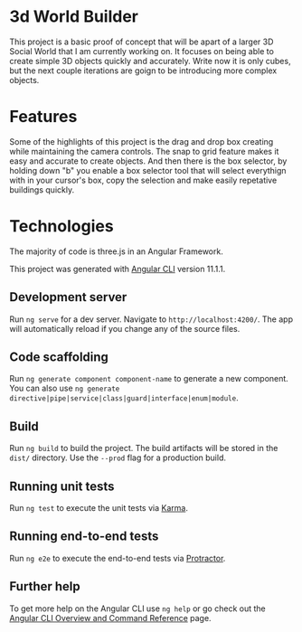 # 3d World Builder
This project is a basic proof of concept that will be apart of a larger 3D Social World that I am currently working on. It focuses on being able to create simple 3D objects quickly and accurately. Write now it is only cubes, but the next couple iterations are goign to be introducing more complex objects.

# Features
Some of the highlights of this project is the drag and drop box creating while maintaining the camera controls. The snap to grid feature makes it easy and accurate to create objects. And then there is the box selector, by holding down "b" you enable a box selector tool that will select everythign with in your cursor's box, copy the selection and make easily repetative buildings quickly.

# Technologies
The majority of code is three.js in an Angular Framework.

This project was generated with [Angular CLI](https://github.com/angular/angular-cli) version 11.1.1.

## Development server

Run `ng serve` for a dev server. Navigate to `http://localhost:4200/`. The app will automatically reload if you change any of the source files.

## Code scaffolding

Run `ng generate component component-name` to generate a new component. You can also use `ng generate directive|pipe|service|class|guard|interface|enum|module`.

## Build

Run `ng build` to build the project. The build artifacts will be stored in the `dist/` directory. Use the `--prod` flag for a production build.

## Running unit tests

Run `ng test` to execute the unit tests via [Karma](https://karma-runner.github.io).

## Running end-to-end tests

Run `ng e2e` to execute the end-to-end tests via [Protractor](http://www.protractortest.org/).

## Further help

To get more help on the Angular CLI use `ng help` or go check out the [Angular CLI Overview and Command Reference](https://angular.io/cli) page.
